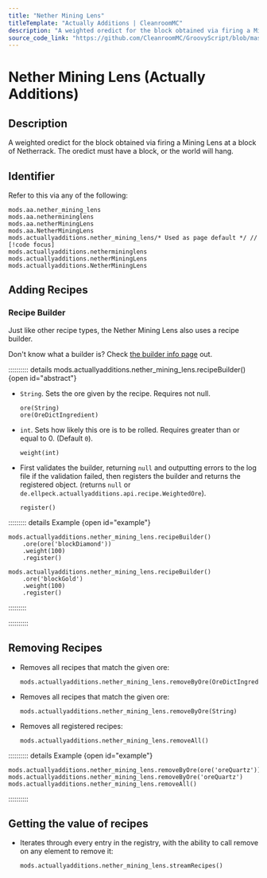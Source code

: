 ```yaml
---
title: "Nether Mining Lens"
titleTemplate: "Actually Additions | CleanroomMC"
description: "A weighted oredict for the block obtained via firing a Mining Lens at a block of Netherrack. The oredict must have a block, or the world will hang."
source_code_link: "https://github.com/CleanroomMC/GroovyScript/blob/master/src/main/java/com/cleanroommc/groovyscript/compat/mods/actuallyadditions/NetherMiningLens.java"
---
```


# Nether Mining Lens (Actually Additions)

## Description

A weighted oredict for the block obtained via firing a Mining Lens at a block of Netherrack. The oredict must have a block, or the world will hang.

## Identifier

Refer to this via any of the following:

```groovy:no-line-numbers {5}
mods.aa.nether_mining_lens
mods.aa.nethermininglens
mods.aa.netherMiningLens
mods.aa.NetherMiningLens
mods.actuallyadditions.nether_mining_lens/* Used as page default */ // [!code focus]
mods.actuallyadditions.nethermininglens
mods.actuallyadditions.netherMiningLens
mods.actuallyadditions.NetherMiningLens
```


## Adding Recipes

### Recipe Builder

Just like other recipe types, the Nether Mining Lens also uses a recipe builder.

Don't know what a builder is? Check [the builder info page](../../groovy/builder.md) out.

:::::::::: details mods.actuallyadditions.nether_mining_lens.recipeBuilder() {open id="abstract"}
- `String`. Sets the ore given by the recipe. Requires not null.

    ```groovy:no-line-numbers
    ore(String)
    ore(OreDictIngredient)
    ```

- `int`. Sets how likely this ore is to be rolled. Requires greater than or equal to 0. (Default `0`).

    ```groovy:no-line-numbers
    weight(int)
    ```

- First validates the builder, returning `null` and outputting errors to the log file if the validation failed, then registers the builder and returns the registered object. (returns `null` or `de.ellpeck.actuallyadditions.api.recipe.WeightedOre`).

    ```groovy:no-line-numbers
    register()
    ```

::::::::: details Example {open id="example"}
```groovy:no-line-numbers
mods.actuallyadditions.nether_mining_lens.recipeBuilder()
    .ore(ore('blockDiamond'))
    .weight(100)
    .register()

mods.actuallyadditions.nether_mining_lens.recipeBuilder()
    .ore('blockGold')
    .weight(100)
    .register()
```

:::::::::

::::::::::

## Removing Recipes

- Removes all recipes that match the given ore:

    ```groovy:no-line-numbers
    mods.actuallyadditions.nether_mining_lens.removeByOre(OreDictIngredient)
    ```

- Removes all recipes that match the given ore:

    ```groovy:no-line-numbers
    mods.actuallyadditions.nether_mining_lens.removeByOre(String)
    ```

- Removes all registered recipes:

    ```groovy:no-line-numbers
    mods.actuallyadditions.nether_mining_lens.removeAll()
    ```

:::::::::: details Example {open id="example"}
```groovy:no-line-numbers
mods.actuallyadditions.nether_mining_lens.removeByOre(ore('oreQuartz'))
mods.actuallyadditions.nether_mining_lens.removeByOre('oreQuartz')
mods.actuallyadditions.nether_mining_lens.removeAll()
```

::::::::::

## Getting the value of recipes

- Iterates through every entry in the registry, with the ability to call remove on any element to remove it:

    ```groovy:no-line-numbers
    mods.actuallyadditions.nether_mining_lens.streamRecipes()
    ```
